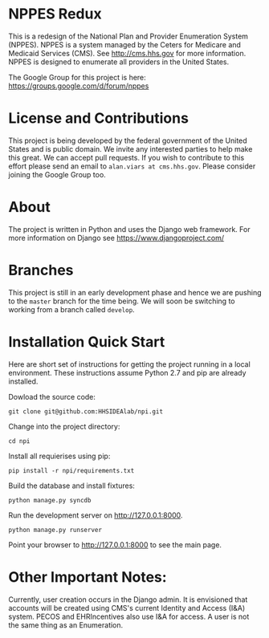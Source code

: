 NPPES Redux
===========

This is a redesign of the National Plan and Provider Enumeration System (NPPES).
NPPES is a system managed by the Ceters for Medicare and Medicaid Services
(CMS). See http://cms.hhs.gov for more information. NPPES is designed to
enumerate all providers in the United States.

The Google Group for this project is here: https://groups.google.com/d/forum/nppes


License and Contributions
=========================

This project is being developed by the federal government of the United States
and is public domain.  We invite any interested parties to help make this great.
We can accept pull requests. If you wish to contribute to this effort
please send an email to `alan.viars at cms.hhs.gov`. Please consider joining the
Google Group too.

About
=====

The project is written in Python and uses the Django web framework.  For more
information on Django see https://www.djangoproject.com/

Branches
========

This project is still in an early development phase and hence we are pushing to
the `master` branch for the time being.  We will soon be switching to working
from a branch called `develop`.


Installation Quick Start
========================

Here are short set of instructions for getting the project running in a local
environment. These instructions assume Python 2.7 and pip are already installed.

Dowload the source code:

    git clone git@github.com:HHSIDEAlab/npi.git

Change into the project directory:

    cd npi

Install all requierises using pip:

    pip install -r npi/requirements.txt


Build the database and install fixtures:

    python manage.py syncdb
    
Run the development server on http://127.0.0.1:8000.
    
    python manage.py runserver

Point your browser to http://127.0.0.1:8000 to see the main page.


Other Important Notes:
======================

Currently, user creation occurs in the Django admin.  It is envisioned that
accounts will be created using CMS's current Identity and Access (I&A) system.
PECOS and EHRIncentives also use I&A for access.  A user is not the same thing
as an Enumeration.